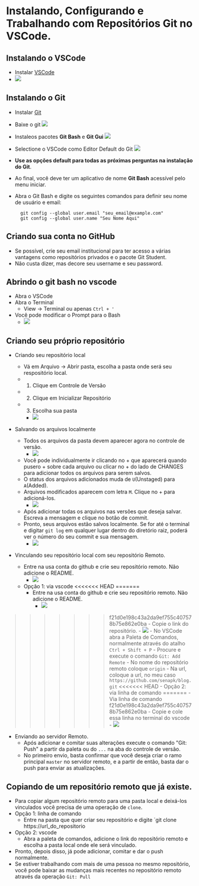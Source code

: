# Instalando, Configurando e Trabalhando com Repositórios Git no VSCode.


## Instalando o VSCode
- Instalar [VSCode](https://code.visualstudio.com/)
- ![](vscode.png)

## Instalando o Git
- Instalar [Git](https://git-scm.com/download)
- Baixe o git ![](git1.png)
- Instaleos pacotes **Git Bash** e **Git Gui** ![](git2.png)
- Selectione o VSCode como Editor Default do Git ![](git3.png)
- **Use as opções default para todas as próximas perguntas na instalação do Git**.
- Ao final, você deve ter um aplicativo de nome **Git Bash** acessível pelo menu iniciar.
- Abra o Git Bash e digite os seguintes comandos para definir seu nome de usuário e email:

        git config --global user.email "seu_email@example.com"
        git config --global user.name "Seu Nome Aqui"

## Criando sua conta no GitHub
- Se possível, crie seu email institucional para ter acesso a várias vantagens como repositórios privados e o pacote Git Student.
- Não custa dizer, mas decore seu username e seu password.

## Abrindo o git bash no vscode
- Abra o VSCode
- Abra o Terminal
    - View -> Terminal ou apenas `Ctrl + '`
- Você pode modificar o Prompt para o Bash
    - ![](vscode2.png)


## Criando seu próprio repositório
- Criando seu repositório local
    - Vá em Arquivo -> Abrir pasta, escolha a pasta onde será seu respositório local.
    - 1. Clique em Controle de Versão
    - 2. Clique em Inicializar Repositório
    - 3. Escolha sua pasta
        - ![](git5.png)

- Salvando os arquivos localmente
    - Todos os arquivos da pasta devem aparecer agora no controle de versão. 
        - ![](git6.png)
    - Você pode individualmente ir clicando no + que aparecerá quando pusero + sobre cada arquivo ou clicar no + do lado de CHANGES para adicionar todos os arquivos para serem salvos.
    - O status dos arquivos adicionados muda de `U`(Unstaged) para `A`(Added).
    - Arquivos modificados aparecem com letra `M`. Clique no + para adicioná-los. 
        - ![](git7.png)
    - Após adicionar todas os arquivos nas versões que deseja salvar. Escreva a mensagem e clique no botão de commit.
    - Pronto, seus arquivos estão salvos localmente. Se for até o terminal e digitar `git log` em qualquer lugar dentro do diretório raiz, poderá ver o número do seu commit e sua mensagem. 
        - ![](git8.png)
- Vinculando seu repositório local com seu repositório Remoto.
    - Entre na usa conta do github e crie seu repositório remoto. Não adicione o README. 
        - ![](git9.png)
    - Opção 1: via vscode
<<<<<<< HEAD
=======
        - Entre na usa conta do github e crie seu repositório remoto. Não adicione o README. 
            - ![](git9.png)
>>>>>>> f21d0e198c43a2da9ef755c407578b75e862e0ba
        - Copie o link do repositório. 
            - ![](git10.png)
        - No VSCode abra a Paleta de Comandos, normalmente através do atalho `Ctrl + Shift + P`
        - Procure e execute o comando `Git: Add Remote`
        - No nome do repositório remoto coloque `origin`
        - Na url, coloque a url, no meu caso `https://github.com/senapk/blog.git`
<<<<<<< HEAD
    - Opção 2: via linha de comando
=======
    - Via linha de comando
>>>>>>> f21d0e198c43a2da9ef755c407578b75e862e0ba
        - Copie e cole essa linha no terminal do vscode 
            - ![](git12.png)
- Enviando ao servidor Remoto.
    - Após adicionar e comitar suas alterações execute o comando "Git: Push" a partir da paleta ou do `...` na aba do controle de versão.
    - No primeiro envio, basta confirmar que você deseja criar o ramo principal `master` no servidor remoto, e a partir de então, basta dar o push para enviar as atualizações.

## Copiando de um repositório remoto que já existe.
- Para copiar algum repositório remoto para uma pasta local e deixá-los vinculados você precisa de uma operação de `clone`.
- Opção 1: linha de comando
    - Entre na pasta que quer criar seu repositório e digite `git clone https://url_do_repositorio
- Opção 2: vscode
    - Abra a paleta de comandos, adicione o link do repositório remoto e escolha a pasta local onde ele será vinculado.
- Pronto, depois disso, já pode adicionar, comitar e dar o push normalmente.
- Se estiver trabalhando com mais de uma pessoa no mesmo repositório, você pode baixar as mudanças mais recentes no repositório remoto através da operação `Git: Pull`
